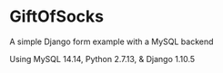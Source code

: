 # GiftOfSocks
A simple Django form example with a MySQL backend

Using MySQL 14.14, Python 2.7.13, & Django 1.10.5
